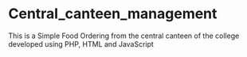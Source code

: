 # Central_canteen_management
This is a Simple Food Ordering from the central canteen of the college developed using PHP, HTML and JavaScript
